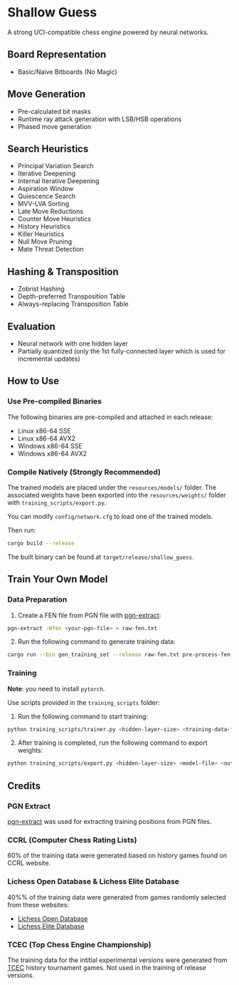 # Shallow Guess

A strong UCI-compatible chess engine powered by neural networks.

## Board Representation

- Basic/Naive Bitboards (No Magic)

## Move Generation
- Pre-calculated bit masks
- Runtime ray attack generation with LSB/HSB operations
- Phased move generation

## Search Heuristics

- Principal Variation Search
- Iterative Deepening
- Internal Iterative Deepening
- Aspiration Window
- Quiescence Search
- MVV-LVA Sorting
- Late Move Reductions
- Counter Move Heuristics
- History Heuristics
- Killer Heuristics
- Null Move Pruning
- Mate Threat Detection

## Hashing & Transposition
- Zobrist Hashing
- Depth-preferred Transposition Table
- Always-replacing Transposition Table

## Evaluation
- Neural network with one hidden layer
- Partially quantized (only the 1st fully-connected layer which is used for incremental updates)

## How to Use
### Use Pre-compiled Binaries
The following binaries are pre-compiled and attached in each release:
- Linux x86-64 SSE
- Linux x86-64 AVX2
- Windows x86-64 SSE
- Windows x86-64 AVX2

### Compile Natively (Strongly Recommended)
The trained models are placed under the `resources/models/` folder.
The associated weights have been exported into the `resources/weights/` folder with `training_scripts/export.py`.

You can modify `config/network.cfg` to load one of the trained models.

Then run:
```bash
cargo build --release
```

The built binary can be found at `target/release/shallow_guess`.

## Train Your Own Model
### Data Preparation
1. Create a FEN file from PGN file with [pgn-extract](https://www.cs.kent.ac.uk/people/staff/djb/pgn-extract/):
```bash
pgn-extract -Wfen <your-pgn-file> > raw-fen.txt
```

2. Run the following command to generate training data:
```bash
cargo run --bin gen_training_set --release raw-fen.txt pre-process-fen.txt result.txt <skip-position-count> <max-number-of-positions-per-game> <batch-size>
```

### Training
**Note**: you need to install `pytorch`.

Use scripts provided in the `training_scripts` folder:
1. Run the following command to start training:
```bash
python training_scripts/trainer.py <hidden-layer-size> <training-data-folder> <output-folder> <max-epochs> <sample-size> (and a few other optional parameters, see code to find our more)
```

2. After training is completed, run the following command to export weights:
```bash
python training_scripts/export.py <hidden-layer-size> <model-file> <output-weight-file>
```

## Credits
### PGN Extract
[pgn-extract](https://www.cs.kent.ac.uk/people/staff/djb/pgn-extract/) was used for extracting training positions from PGN files.

### CCRL (Computer Chess Rating Lists)
60% of the training data were generated based on history games found on CCRL website.

### Lichess Open Database & Lichess Elite Database
40%% of the training data were generated from games randomly selected from these websites:
- [Lichess Open Database](https://database.lichess.org/)
- [Lichess Elite Database](https://database.nikonoel.fr/)

### TCEC (Top Chess Engine Championship)
The training data for the intitial experimental versions were generated from [TCEC](https://tcec-chess.com/) history tournament games. Not used in the training of release versions.
